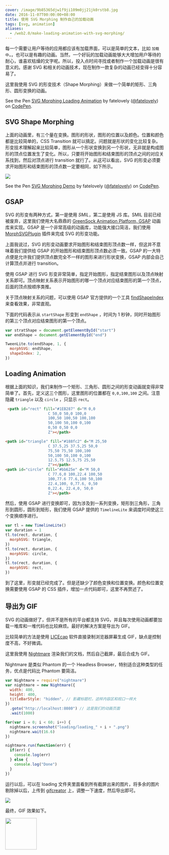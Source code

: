 ```yaml
---
cover: /image/9b85365djw1f9ji109m0jj21jk0rstb8.jpg
date: 2016-11-07T00:00:00+08:00
title: 使用 SVG Morphing 制作自己的加载动画
tags: [svg, animation]
aliases:
  - /web2.0/make-loading-animation-with-svg-morphing/
---
```

每一个需要让用户等待的应用都应该有加载界面，可以是简单的文本，比如 `加载中…`，也可以是有趣的动画。当然，一个好玩的加载动画能够大大增加用户等待的耐心，谁喜欢枯燥的文字呢。所以，投入点时间寻找或者制作一个加载动画是很有意义的。感谢 SVG 和相关的动画技术，现在制作一款复杂的动画已经变得十分容易了。

这里我使用 SVG 的形变技术（Shape Morphing）来做一个简单的矩形、三角形、圆形变换的动画。

<!--more-->

<p data-height="500" data-theme-id="light" data-slug-hash="QGwMXP" data-default-tab="result" data-user="fatelovely" data-embed-version="2" data-pen-title="SVG Morphing Loading Animation" class="codepen">See the Pen <a href="http://codepen.io/fatelovely/pen/QGwMXP/">SVG Morphing Loading Animation</a> by fatelovely (<a href="http://codepen.io/fatelovely">@fatelovely</a>) on <a href="http://codepen.io">CodePen</a>.</p>
<script async src="https://production-assets.codepen.io/assets/embed/ei.js"></script>

## SVG Shape Morphing

上面的动画里，有三个量在变换。图形的形状，图形的位置以及颜色。位置和颜色都是比较简单的，CSS Transition 就可以搞定。问题就是形状的变化比较复杂。形变技术理解起来比较简单，图形从一个形状变换到另一个形状，无非就是构成图形的顶点位置发生了变化。所以，只要将开始图形和结束图形的顶点之间的对应关系找到，然后对顶点进行 transition 就行了。从这可以看出，SVG 的形变必须要求开始图形和结束图形的顶点数一定要相同，如下所示。

![](/image/9b85365dgw1f9jdl0i3e2g20a008gh6t.gif)

<p data-height="500" data-theme-id="light" data-slug-hash="XNJBOy" data-default-tab="result" data-user="fatelovely" data-embed-version="2" data-pen-title="SVG Morphing Demo" class="codepen">See the Pen <a href="http://codepen.io/fatelovely/pen/XNJBOy/">SVG Morphing Demo</a> by fatelovely (<a href="http://codepen.io/fatelovely">@fatelovely</a>) on <a href="http://codepen.io">CodePen</a>.</p>
<script async src="https://production-assets.codepen.io/assets/embed/ei.js"></script>

## GSAP

SVG 的形变有两种方式，第一是使用 *SMIL*，第二是使用 JS 库。SMIL 目前已经被废弃，这里我们使用大名鼎鼎的 [GreenSock Animation Platform, GSAP](http://greensock.com/gsap) 动画库来实现。GSAP 是一个非常高级的动画库，功能强大接口简洁，我们使用 [MorphSVGPlugin](https://greensock.com/morphSVG) 插件来完成 SVG 的形变功能。

上面我说过，SVG 的形变动画要求开始图形和结束图形顶点数一样，但这并不意味着我们提供给 GSAP 的开始图形和结束图形顶点数必须一致。GSAP 的一大特点便是允许我们提供顶点数完全不一样的图形来进行形状变换，GSAP 内部会自己计算顶点并进行 transition。

使用 GSAP 进行 SVG 形变非常简单，指定开始图形，指定结束图形以及顶点映射关系即可。顶点映射关系表示开始图形的哪一个顶点对应结束图形的第一个顶点，后面的顶点按顺序类推。

关于顶点映射关系的问题，可以使用 GSAP 官方提供的一个工具 [findShapeIndex](http://codepen.io/GreenSock/pen/LpxOqR) 来查看效果，非常直观。

下面的代码表示从 `startShape` 形变到 `endShape` ，时间为 1 秒钟，同时开始图形的第三个顶点对应结束图形的第一个顶点。

```javascript
var stratShape = document.getElementById("start")
var endShape = document.getElementById("end")

TweenLite.to(endShape, 1, {
  morphSVG: endShape,
  shapeIndex: 2,
})
```

## Loading Animation

根据上面的知识，我们来制作一个矩形、三角形、圆形之间的形变动画就变得非常简单了。首先，定义这三个图形，这里图形的位置都在 `0,0,100,100` 之间。注意隐藏 `triangle` 以及 `circle` ，只显示 `rect`。

```html
 <path id="rect" fill="#1EB287" d="M 0,0
                   C 50,0 50,0 100,0
                   100,50 100,50 100,100
                   50,100 50,100 0,100
                   0,50 0,50 0,0
                   Z"></path>

<path id="triangle" fill="#188fc2" d="M 25,50
                   C 37.5,25 37.5,25 50,0
                   75,50 75,50 100,100
                   50,100 50,100 0,100
                   12.5,75 12.5,75 25,50
                   Z"></path>
<path id="circle" fill="#bb625e" d="M 50,0
                   C 77.6,0 100,22.4 100,50
                   100,77.6 77.6,100 50,100
                   22.4,100, 0,77.6, 0,50
                   0,22.4, 22.4,0, 50,0
                   Z"></path>
```

然后，使用 GSAP 进行变换即可，因为涉及到一系列变换，矩形到三角形，三角形到圆形，圆形到矩形，我们使用 GSAP 提供的 `TimelineLite` 来调度时间使这三个变换顺序进行。

```javascript
var tl = new TimelineLite()
var duration = 1
tl.to(rect, duration, {
  morphSVG: triangle,
})
tl.to(rect, duration, {
  morphSVG: circle,
})
tl.to(rect, duration, {
  morphSVG: rect,
})
```

到了这里，形变就已经完成了。但是还缺少了颜色变换和位置变换。颜色和位置变换需要使用 GSAP 的 CSS 插件，增加一点代码即可，这里不再赘述了。

## 导出为 GIF

SVG 的动画做好了，但并不是所有的平台都支持 SVG，并且每次使用动画都要加载一堆库和一堆代码也比较麻烦。最好的解决方案是导出为 GIF。

比较简单的方法是使用 [LICEcap](http://www.cockos.com/licecap/) 软件直接录制浏览器屏幕生成 GIF，缺点是控制度不高，不好微调。

这里我使用 [Nightmare](www.nightmarejs.org) 渲染我们的文档，然后自己截屏，最后合成为 GIF。

Nightmare 是类似 Phantom 的一个 Headless Browser，特别适合这种类型的任务，优点是代码比 Phantom 要简洁。

```javascript
var Nightmare = require("nightmare")
var nightmare = new Nightmare({
  width: 400,
  height: 400,
  titleBarStyle: "hidden", // 影藏标题栏，这样内容区和视口一样大
})
  .goto("http://localhost:8080") // 这是我们的动画页面
  .wait(1000)

for(var i = 0; i < 60; i++) {
  nightmare.screenshot("loading/loading_" + i + ".png")
  nightmare.wait(16.6)
})

nightmare.run(function(err) {
  if(err) {
    console.log(err)
  } else {
    console.log("Done")
  }
})
```

运行以后，可以在 loading 文件夹里面看到所有截屏出来的图片，将多余的图片剔除掉以后，上传到 [gifcreator](http://gifcreator.me/) 上，调整一下速度，然后导出即可。

![](/image/9b85365djw1f9jheun5t8j20rt0r60yg.jpg)

最终，GIF 效果如下。

<img width="100" src="/image/9b85365djw1f9jhfdkgy8g20b40b4wfc.gif">
